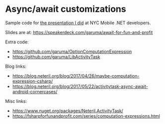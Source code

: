 # Async/await customizations

Sample code for [the presentation I did](https://www.meetup.com/nycmobiledev/events/242701437/) at NYC Mobile .NET developers. 

Slides are at: https://speakerdeck.com/garuma/await-for-fun-and-profit

Extra code:
  - https://github.com/garuma/OptionComputationExpression
  - https://github.com/garuma/LibActivityTask

Blog links:
  - https://blog.neteril.org/blog/2017/04/26/maybe-computation-expression-csharp/
  - https://blog.neteril.org/blog/2017/05/22/activitytask-async-await-android-cornercases/

Misc links:
  - https://www.nuget.org/packages/Neteril.ActivityTask/
  - https://fsharpforfunandprofit.com/series/computation-expressions.html